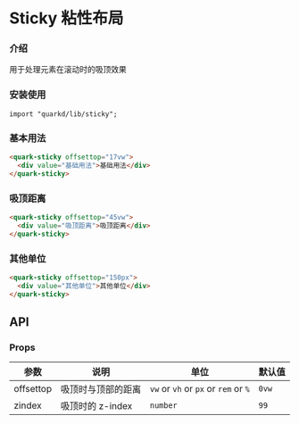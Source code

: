 # Sticky 粘性布局

### 介绍

用于处理元素在滚动时的吸顶效果

### 安装使用

```tsx
import "quarkd/lib/sticky";
```

### 基本用法

```html
<quark-sticky offsettop="17vw">
  <div value="基础用法">基础用法</div>
</quark-sticky>
```

### 吸顶距离

```html
<quark-sticky offsettop="45vw">
  <div value="吸顶距离">吸顶距离</div>
</quark-sticky>
```

### 其他单位

```html
<quark-sticky offsettop="150px">
  <div value="其他单位">其他单位</div>
</quark-sticky>
```

## API

### Props

| 参数      | 说明               | 单位                                 | 默认值 |
| --------- | ------------------ | ------------------------------------ | ------ |
| offsettop | 吸顶时与顶部的距离 | `vw` or `vh` or `px` or `rem` or `%` | `0vw`  |
| zindex    | 吸顶时的 z-index   | `number`                             | `99`   |
